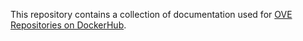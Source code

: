 This repository contains a collection of documentation used for [OVE Repositories on DockerHub](https://hub.docker.com/r/ovehub/).
